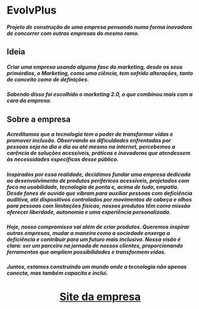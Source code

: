 # EvolvPlus

  ##### Projeto de construção de uma empresa pensando numa forma inovadora de concorrer com outras empresas do mesmo ramo.

## Ideia

 ##### Criar uma empresa usando alguma fase do marketing, desde os seus primórdios, o Marketing, como uma ciência, tem sofrido alterações, tanto de conceito como de definições.

 ##### Sabendo disso foi escolhido o marketing 2.0, o que combinou mais com a cara da empresa.

## Sobre a empresa

##### Acreditamos que a tecnologia tem o poder de transformar vidas e promover inclusão. Observando as dificuldades enfrentadas por pessoas seja no dia a dia ou até mesmo na internet, percebemos a carência de soluções acessíveis, práticas e inovadoras que atendessem às necessidades específicas desse público.

##### Inspirados por essa realidade, decidimos fundar uma empresa dedicada ao desenvolvimento de produtos periféricos acessíveis, projetados com foco na usabilidade, tecnologia de ponta e, acima de tudo, empatia. Desde fones de ouvido que vibram para auxiliar pessoas com deficiência auditiva, até dispositivos controlados por movimentos de cabeça e olhos para pessoas com limitações físicas, nossos produtos têm como missão oferecer liberdade, autonomia e uma experiência personalizada.

##### Hoje, nosso compromisso vai além de criar produtos. Queremos inspirar outras empresas, mudar a maneira como a sociedade enxerga a deficiência e contribuir para um futuro mais inclusivo. Nossa visão é clara: ser um parceiro na jornada de nossos clientes, proporcionando ferramentas que ampliem possibilidades e transformem vidas.

##### Juntos, estamos construindo um mundo onde a tecnologia não apenas conecta, mas também capacita e inclui.

<h1 align="center"><a href="https://evolvplus/">Site da empresa</a></h1>